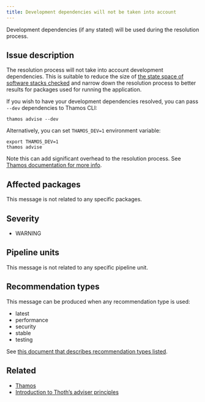 ```yaml
---
title: Development dependencies will not be taken into account
---
```


Development dependencies (if any stated) will be used during the resolution
process.

## Issue description

The resolution process will not take into account development dependencies.
This is suitable to reduce the size of [the state space of software stacks
checked][2] and narrow down the resolution process to better results for
packages used for running the application.

If you wish to have your development dependencies resolved, you can pass
``--dev`` dependencies to Thamos CLI:

```console
thamos advise --dev
```

Alternatively, you can set ``THAMOS_DEV=1`` environment variable:

```console
export THAMOS_DEV=1
thamos advise
```

Note this can add significant overhead to the resolution process. See [Thamos
documentation for more info][1].

## Affected packages

This message is not related to any specific packages.

## Severity

 * WARNING

## Pipeline units

This message is not related to any specific pipeline unit.

## Recommendation types

This message can be produced when any recommendation type is used:

 * latest
 * performance
 * security
 * stable
 * testing

See [this document that describes recommendation types
listed](http://thoth-station.ninja/recommendation-types).

## Related

 * [Thamos][1]
 * [Introduction to Thoth’s adviser principles][2]

[1]: https://thoth-station.ninja/docs/developers/thamos/index.html
[2]: https://thoth-station.ninja/docs/developers/adviser/introduction.html
